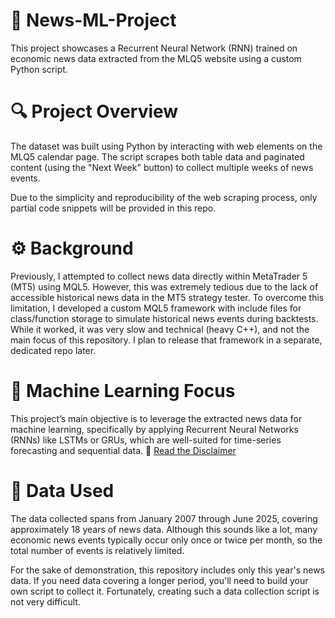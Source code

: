 # 📰 News-ML-Project

This project showcases a Recurrent Neural Network (RNN) trained on economic news data extracted from the MLQ5 website using a custom Python script.

# 🔍 Project Overview
The dataset was built using Python by interacting with web elements on the MLQ5 calendar page. The script scrapes both table data and paginated content (using the "Next Week" button) to collect multiple weeks of news events.

Due to the simplicity and reproducibility of the web scraping process, only partial code snippets will be provided in this repo.

# ⚙️ Background
Previously, I attempted to collect news data directly within MetaTrader 5 (MT5) using MQL5. However, this was extremely tedious due to the lack of accessible historical news data in the MT5 strategy tester. To overcome this limitation, I developed a custom MQL5 framework with include files for class/function storage to simulate historical news events during backtests. While it worked, it was very slow and technical (heavy C++), and not the main focus of this repository. I plan to release that framework in a separate, dedicated repo later.

# 🧠 Machine Learning Focus
This project’s main objective is to leverage the extracted news data for machine learning, specifically by applying Recurrent Neural Networks (RNNs) like LSTMs or GRUs, which are well-suited for time-series forecasting and sequential data.
📄 [Read the Disclaimer](Disclaimer.md)

# 📆 Data Used
The data collected spans from January 2007 through June 2025, covering approximately 18 years of news data. Although this sounds like a lot, many economic news events typically occur only once or twice per month, so the total number of events is relatively limited.

For the sake of demonstration, this repository includes only this year's news data. If you need data covering a longer period, you'll need to build your own script to collect it. Fortunately, creating such a data collection script is not very difficult. 

